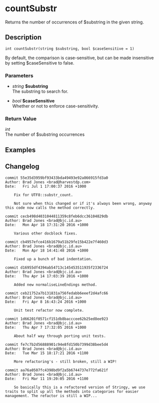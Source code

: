 # countSubstr
Returns the number of occurrences of $substring in the given string.

## Description
`int countSubstr(string $substring, bool $caseSensitive = 1)`

By default, the comparison is case-sensitive, but can be made
insensitive by setting $caseSensitive to false.

### Parameters
* _string_ __$substring__  
The substring to search for.

* _bool_ __$caseSensitive__  
Whether or not to enforce case-sensitivity.


### Return Value
_int_  
The number of $substring occurrences

## Examples

## Changelog
```
commit 55e35d3959bf93433bda49493e92a866915fd3a0
Author: Brad Jones <brad@harvestdp.com>
Date:   Fri Jul 1 17:00:37 2016 +1000

    Fix for UTF8::substr_count.

    Not sure when this changed or if it's always been wrong, anyway this code now calls the method correctly.

commit cecb498d4031044811359c8feb6dcc36104829db
Author: Brad Jones <brad@bjc.id.au>
Date:   Mon Apr 18 17:31:20 2016 +1000

    Various other docblock fixes.

commit cb4957efce416b1679a51b29fe15b422e7f460d3
Author: Brad Jones <brad@bjc.id.au>
Date:   Mon Apr 18 14:41:48 2016 +1000

    Fixed up a bunch of bad indentation.

commit d16955df4394ab54713c145453511935f2336724
Author: Brad Jones <brad@bjc.id.au>
Date:   Thu Apr 14 17:03:39 2016 +1000

    Added new normaliseLineEndings method.

commit ceb21752a7b131831a756fedabb6eeef2d4afc66
Author: Brad Jones <brad@bjc.id.au>
Date:   Fri Apr 8 16:43:24 2016 +1000

    Unit test refactor now complete.

commit 1d66201f0571cf151db8bacccee62b25ed8ee923
Author: Brad Jones <brad@bjc.id.au>
Date:   Thu Apr 7 17:32:05 2016 +1000

    About half way through porting unit tests.

commit fe7c7b2d56888901c94e8fd150b7399d38bee5d4
Author: Brad Jones <brad@bjc.id.au>
Date:   Tue Mar 15 18:17:21 2016 +1100

    More refactoring's - still broken, still a WIP!

commit aa76a0507fc4398bd9f2a5b6744737e772fa621f
Author: Brad Jones <brad@bjc.id.au>
Date:   Fri Mar 11 19:20:05 2016 +1100

    So basically this is a refactored version of Stringy, we use traits to split up all the methods into categories for easier management. The refactor is still a WIP...
```